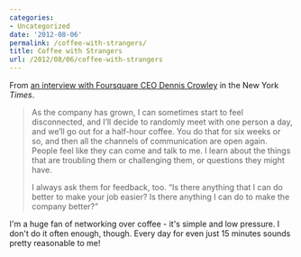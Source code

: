 ```yaml
---
categories:
- Uncategorized
date: '2012-08-06'
permalink: /coffee-with-strangers/
title: Coffee with Strangers
url: /2012/08/06/coffee-with-strangers
---
```


From <a href="http://www.nytimes.com/2012/07/29/business/dennis-crowley-of-foursquare-on-open-lines-of-communication.html">an interview with Foursquare CEO Dennis Crowley</a> in the New York <em>Times</em>.

<blockquote>As the company has grown, I can sometimes start to feel disconnected, and I’ll decide to randomly meet with one person a day, and we’ll go out for a half-hour coffee. You do that for six weeks or so, and then all the channels of communication are open again. People feel like they can come and talk to me. I learn about the things that are troubling them or challenging them, or questions they might have.

I always ask them for feedback, too. “Is there anything that I can do better to make your job easier? Is there anything I can do to make the company better?”</blockquote>

I'm a huge fan of networking over coffee - it's simple and low pressure. I don't do it often enough, though. Every day for even just 15 minutes sounds pretty reasonable to me!